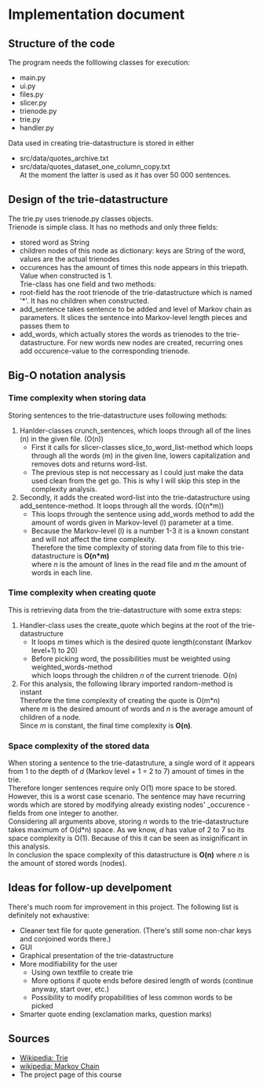 # Implementation document

## Structure of the code
The program needs the folllowing classes for execution:
* main.py
* ui.py
* files.py
* slicer.py
* trienode.py
* trie.py
* handler.py 

Data used in creating trie-datastructure is stored in either 
* src/data/quotes_archive.txt 
* src/data/quotes_dataset_one_column_copy.txt \
At the moment the latter is used as it has over 50 000 sentences.

## Design of the trie-datastructure

The trie.py uses trienode.py classes objects. \
Trienode is simple class. It has no methods and only three fields:
* stored word as String
* children nodes of this node as dictionary: keys are String of the word, values are the actual trienodes
* occurences has the amount of times this node appears in this triepath. Value when constructed is 1. \
Trie-class has one field and two methods:
* root-field has the root trienode of the trie-datastructure which is named '\*'. It has no children when constructed.
* add_sentence takes sentence to be added and level of Markov chain as parameters. It slices the sentence into Markov-level length pieces and passes them to
* add_words, which actually stores the words as trienodes to the trie-datastructure. For new words new nodes are created, recurring ones add occurence-value to the corresponding trienode. 

## Big-O notation analysis

### Time complexity when storing data

Storing sentences to the trie-datastructure uses following methods:
1. Hanlder-classes crunch_sentences, which loops through all of the lines (n) in the given file. (O(n))
    * First it calls for slicer-classes slice_to_word_list-method which loops through all the words (m) in the given line, lowers capitalization and removes dots and returns word-list.
    * The previous step is not neccessary as I could just make the data used clean from the get go. This is why I will skip this step in the complexity analysis.
2. Secondly, it adds the created word-list into the trie-datastructure using add_sentence-method. It loops through all the words. (O(n\*m))
    * This loops through the sentence using add_words method to add the amount of words given in Markov-level (l) parameter at a time.
    * Because the Markov-level (l) is a number 1-3 it is a known constant and will not affect the time complexity. \
Therefore the time complexity of storing data from file to this trie-datastructure is **O(n\*m)** \
where *n* is the amount of lines in the read file and *m* the amount of words in each line. 

### Time complexity when creating quote

This is retrieving data from the trie-datastructure with some extra steps:
1. Handler-class uses the create_quote which begins at the root of the trie-datastructure
    * It loops *m* times which is the desired quote length(constant (Markov level+1) to 20)
    * Before picking word, the possibilities must be weighted using weighted_words-method \
     which loops through the children *n* of the current trienode. O(n)
2. For this analysis, the following library imported random-method is instant \
Therefore the time complexity of creating the quote is O(m\*n) \
where *m* is the desired amount of words and *n* is the average amount of children of a node. \
Since *m* is constant, the final time complexity is **O(n)**.

### Space complexity of the stored data

When storing a sentence to the trie-datastruture, a single word of it appears from 1 to the depth of *d* (Markov level + 1 = 2 to 7) amount of times in the trie. \
Therefore longer sentences require only O(1) more space to be stored. However, this is a worst case scenario. The sentence may have recurring words which are stored by modifying already existing nodes' \_occurence -fields from one integer to another. \
Considering all arguments above, storing *n* words to the trie-datastructure takes maximum of O(d\*n) space. As we know, *d* has value of 2 to 7 so its space complexity is O(1). Because of this it can be seen as insignificant in this analysis. \
In conclusion the space complexity of this datastructure is **O(n)** where *n* is the amount of stored words (nodes). 

## Ideas for follow-up develpoment

There's much room for improvement in this project. The following list is definitely not exhaustive:
* Cleaner text file for quote generation. (There's still some non-char keys and conjoined words there.)
* GUI
* Graphical presentation of the trie-datastructure
* More modifiability for the user
    * Using own textfile to create trie
    * More options if quote ends before desired length of words (continue anyway, start over, etc.)
    * Possibility to modify propabilities of less common words to be picked
* Smarter quote ending (exclamation marks, question marks)

## Sources
* [Wikipedia: Trie](https://en.wikipedia.org/wiki/Trie)
* [wikipedia: Markov Chain](https://en.wikipedia.org/wiki/Markov_chain)
* The project page of this course

